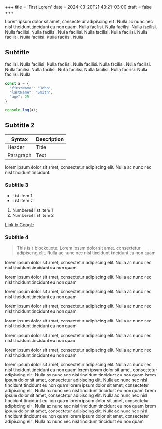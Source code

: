 +++
title = 'First Lorem'
date = 2024-03-20T21:43:21+03:00
draft = false 
+++

Lorem ipsum dolor sit amet, consectetur adipiscing elit. Nulla ac nunc nec nisl tincidunt tincidunt
eu non quam. Nulla facilisi. Nulla facilisi. Nulla facilisi. Nulla facilisi. Nulla facilisi. Nulla
facilisi. Nulla facilisi. Nulla facilisi. Nulla facilisi. Nulla facilisi. Nulla facilisi. Nulla

## Subtitle

facilisi. Nulla facilisi. Nulla facilisi. Nulla facilisi. Nulla facilisi. Nulla facilisi. Nulla
facilisi. Nulla facilisi. Nulla facilisi. Nulla facilisi. Nulla facilisi. Nulla facilisi. Nulla

```js
const a = {
  "firstName": "John",
  "lastName": "Smith",
  "age": 25
}

console.log(a);
```

## Subtitle 2

| Syntax | Description |
| ----------- | ----------- |
| Header | Title |
| Paragraph | Text |

lorem ipsum dolor sit amet, consectetur adipiscing elit. Nulla ac nunc nec nisl tincidunt tincidunt.


### Subtitle 3

- List item 1
- List item 2

1. Numbered list item 1
2. Numbered list item 2

[Link to Google](https://www.google.com)


### Subtitle 4

> This is a blockquote. Lorem ipsum dolor sit amet, consectetur adipiscing elit. Nulla ac nunc nec nisl tincidunt tincidunt eu non quam

lorem ipsum dolor sit amet, consectetur adipiscing elit. Nulla ac nunc nec nisl tincidunt tincidunt eu non quam

lorem ipsum dolor sit amet, consectetur adipiscing elit. Nulla ac nunc nec nisl tincidunt tincidunt eu non quam

lorem ipsum dolor sit amet, consectetur adipiscing elit. Nulla ac nunc nec nisl tincidunt tincidunt eu non quam

lorem ipsum dolor sit amet, consectetur adipiscing elit. Nulla ac nunc nec nisl tincidunt tincidunt eu non quam

lorem ipsum dolor sit amet, consectetur adipiscing elit. Nulla ac nunc nec nisl tincidunt tincidunt eu non quam

lorem ipsum dolor sit amet, consectetur adipiscing elit. Nulla ac nunc nec nisl tincidunt tincidunt eu non quam

lorem ipsum dolor sit amet, consectetur adipiscing elit. Nulla ac nunc nec nisl tincidunt tincidunt eu non quam

lorem ipsum dolor sit amet, consectetur adipiscing elit. Nulla ac nunc nec nisl tincidunt tincidunt eu non quam
lorem ipsum dolor sit amet, consectetur adipiscing elit. Nulla ac nunc nec nisl tincidunt tincidunt eu non quam
lorem ipsum dolor sit amet, consectetur adipiscing elit. Nulla ac nunc nec nisl tincidunt tincidunt eu non quam
lorem ipsum dolor sit amet, consectetur adipiscing elit. Nulla ac nunc nec nisl tincidunt tincidunt eu non quam
lorem ipsum dolor sit amet, consectetur adipiscing elit. Nulla ac nunc nec nisl tincidunt tincidunt eu non quam
lorem ipsum dolor sit amet, consectetur adipiscing elit. Nulla ac nunc nec nisl tincidunt tincidunt eu non quam
lorem ipsum dolor sit amet, consectetur adipiscing elit. Nulla ac nunc nec nisl tincidunt tincidunt eu non quam
lorem ipsum dolor sit amet, consectetur adipiscing elit. Nulla ac nunc nec nisl tincidunt tincidunt eu non quam